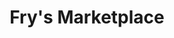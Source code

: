 ---
title: "Fry's Marketplace"
url: /surprise/frys-marketplace-west-pat-tillman-boulevard/
shop: supermarket
---
